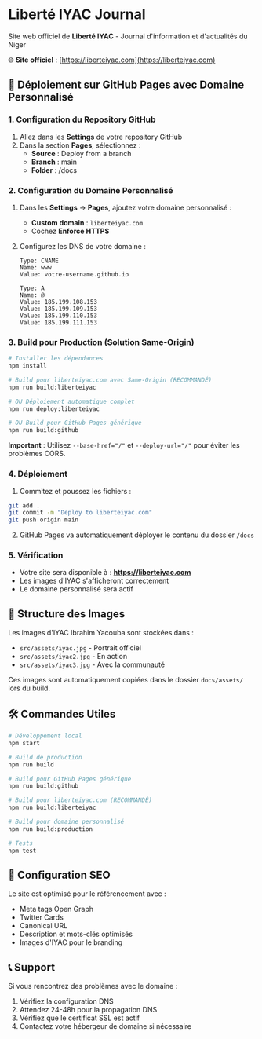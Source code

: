 # Liberté IYAC Journal

Site web officiel de **Liberté IYAC** - Journal d'information et d'actualités du Niger

🌐 **Site officiel** : [https://liberteiyac.com](https://liberteiyac.com)

## 🚀 Déploiement sur GitHub Pages avec Domaine Personnalisé

### 1. Configuration du Repository GitHub

1. Allez dans les **Settings** de votre repository GitHub
2. Dans la section **Pages**, sélectionnez :
   - **Source** : Deploy from a branch
   - **Branch** : main
   - **Folder** : /docs

### 2. Configuration du Domaine Personnalisé

1. Dans les **Settings** → **Pages**, ajoutez votre domaine personnalisé :
   - **Custom domain** : `liberteiyac.com`
   - Cochez **Enforce HTTPS**

2. Configurez les DNS de votre domaine :
   ```
   Type: CNAME
   Name: www
   Value: votre-username.github.io
   
   Type: A
   Name: @
   Value: 185.199.108.153
   Value: 185.199.109.153
   Value: 185.199.110.153
   Value: 185.199.111.153
   ```

### 3. Build pour Production (Solution Same-Origin)

```bash
# Installer les dépendances
npm install

# Build pour liberteiyac.com avec Same-Origin (RECOMMANDÉ)
npm run build:liberteiyac

# OU Déploiement automatique complet
npm run deploy:liberteiyac

# OU Build pour GitHub Pages générique
npm run build:github
```

**Important** : Utilisez `--base-href="/"` et `--deploy-url="/"` pour éviter les problèmes CORS.

### 4. Déploiement

1. Commitez et poussez les fichiers :
```bash
git add .
git commit -m "Deploy to liberteiyac.com"
git push origin main
```

2. GitHub Pages va automatiquement déployer le contenu du dossier `/docs`

### 5. Vérification

- Votre site sera disponible à : **https://liberteiyac.com**
- Les images d'IYAC s'afficheront correctement
- Le domaine personnalisé sera actif

## 📁 Structure des Images

Les images d'IYAC Ibrahim Yacouba sont stockées dans :
- `src/assets/iyac.jpg` - Portrait officiel
- `src/assets/iyac2.jpg` - En action  
- `src/assets/iyac3.jpg` - Avec la communauté

Ces images sont automatiquement copiées dans le dossier `docs/assets/` lors du build.

## 🛠️ Commandes Utiles

```bash
# Développement local
npm start

# Build de production
npm run build

# Build pour GitHub Pages générique
npm run build:github

# Build pour liberteiyac.com (RECOMMANDÉ)
npm run build:liberteiyac

# Build pour domaine personnalisé
npm run build:production

# Tests
npm test
```

## 🔧 Configuration SEO

Le site est optimisé pour le référencement avec :
- Meta tags Open Graph
- Twitter Cards
- Canonical URL
- Description et mots-clés optimisés
- Images d'IYAC pour le branding

## 📞 Support

Si vous rencontrez des problèmes avec le domaine :
1. Vérifiez la configuration DNS
2. Attendez 24-48h pour la propagation DNS
3. Vérifiez que le certificat SSL est actif
4. Contactez votre hébergeur de domaine si nécessaire